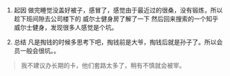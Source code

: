 1. 起因
做完睡觉没盖好被子，感冒了，感觉由于最近过的很桑，没有锻炼，所以趁下班间隙去公司楼下的 威尔士健身房了解了一下
然后回来搜索的一个知乎  威尔士健身，发现很多人感觉是个坑。

2. 总结
凡是掏钱的时候多思考下吧，掏钱前是大爷，掏钱后就是孙子了。所以会员一般会很坑。。

> 我不建议办长期的卡，他们套路太多了，稍有不慎就会被宰。
